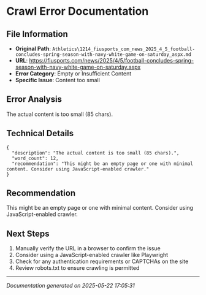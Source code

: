 # Crawl Error Documentation

## File Information
- **Original Path**: `Athletics\1214_fiusports_com_news_2025_4_5_football-concludes-spring-season-with-navy-white-game-on-saturday_aspx.md`
- **URL**: https://fiusports.com/news/2025/4/5/football-concludes-spring-season-with-navy-white-game-on-saturday.aspx
- **Error Category**: Empty or Insufficient Content
- **Specific Issue**: Content too small

## Error Analysis
The actual content is too small (85 chars).

## Technical Details
```
{
  "description": "The actual content is too small (85 chars).",
  "word_count": 12,
  "recommendation": "This might be an empty page or one with minimal content. Consider using JavaScript-enabled crawler."
}
```

## Recommendation
This might be an empty page or one with minimal content. Consider using JavaScript-enabled crawler.

## Next Steps
1. Manually verify the URL in a browser to confirm the issue
2. Consider using a JavaScript-enabled crawler like Playwright
3. Check for any authentication requirements or CAPTCHAs on the site
4. Review robots.txt to ensure crawling is permitted

---
*Documentation generated on 2025-05-22 17:05:31*
